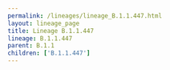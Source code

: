 ```yaml
---
permalink: /lineages/lineage_B.1.1.447.html
layout: lineage_page
title: Lineage B.1.1.447
lineage: B.1.1.447
parent: B.1.1
children: ['B.1.1.447']
---
```

